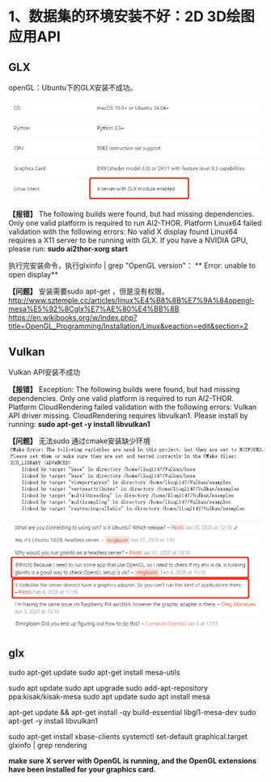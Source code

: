 # 1、数据集的环境安装不好：2D 3D绘图应用API

## GLX 
openGL：Ubuntu下的GLX安装不成功。

![所需环境](https://raw.githubusercontent.com/LIUQI-creat/pic/main/require.jpg)

**【报错】**
The following builds were found, but had missing dependencies. Only one valid platform is required to run AI2-THOR.
Platform Linux64 failed validation with the following errors: No valid X display found
  Linux64 requires a X11 server to be running with GLX. If you have a NVIDIA GPU, please run: **sudo ai2thor-xorg start**

执行完安装命令，执行glxinfo | grep "OpenGL version"：
** Error: unable to open display**

**【问题】**
安装需要sudo apt-get ，但是没有权限。
http://www.sztemple.cc/articles/linux%E4%B8%8B%E7%9A%84opengl-mesa%E5%92%8Cglx%E7%AE%80%E4%BB%8B
https://en.wikibooks.org/w/index.php?title=OpenGL_Programming/Installation/Linux&veaction=edit&section=2

## Vulkan
Vulkan API安装不成功

**【报错】**
Exception: The following builds were found, but had missing dependencies. Only one valid platform is required to run AI2-THOR.
Platform CloudRendering failed validation with the following errors: Vulkan API driver missing.
  CloudRendering requires libvulkan1. Please install by running: **sudo apt-get -y install libvulkan1**

**【问题】**
无法sudo
通过cmake安装缺少环境
![](https://raw.githubusercontent.com/LIUQI-creat/pic/main/20221028111015.png)


![](https://raw.githubusercontent.com/LIUQI-creat/pic/main/20221101143106.png)


## glx
sudo apt-get update
sudo apt-get install mesa-utils

sudo apt update
sudo apt upgrade
sudo add-apt-repository ppa:kisak/kisak-mesa
sudo apt update
sudo apt install mesa

apt-get update && apt-get install -qy build-essential libgl1-mesa-dev
sudo apt-get -y install libvulkan1

sudo apt-get install xbase-clients
systemctl set-default graphical.target
glxinfo | grep rendering


**make sure X server with OpenGL is running, and the OpenGL extensions have been installed for your graphics card.**


<!--stackedit_data:
eyJoaXN0b3J5IjpbLTY2ODgzMzIxMywtMTEzMTA1MDM1NiwtMT
Q1NjM5NjQyNiwyMTIxMDc4MTEsMTgxMzc0NDQxNywxMDk2ODg1
MTk0LC0xNjI1MjIyMTY3LDE0NjUwNzAxMjcsMTEyOTA1MzQwNS
wtNjkwMjg0NzI5LDE4NDk2NDUzMjQsMzU2NTkwNzIyXX0=
-->